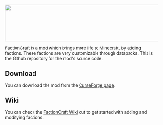 <p align="center">
  <img width="848" height="120" src="https://cdn.discordapp.com/attachments/841013653289566218/1068264176813887598/factioncraft_1_3_1130x187.png">
</p>

FactionCraft is a mod which brings more life to Minecraft, by adding factions. These factions are very customizable through datapacks. This is the Github repository for the mod's source code.

## Download
You can download the mod from the [CurseForge page](https://www.curseforge.com/minecraft/mc-mods/factioncraft). 

## Wiki
You can check the [FactionCraft Wiki](https://github.com/Patrigan/FactionCraft/wiki) out to get started with adding and modifying factions.
